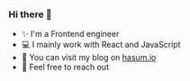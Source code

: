 ### Hi there 👋
- ✨ I'm a Frontend engineer
- 💻 I mainly work with React and JavaScript
- 📝 You can visit my blog on [hasum.io](https://hasum.io)
- 👐 Feel free to reach out

<!--
**mathieuhasum/mathieuhasum** is a ✨ _special_ ✨ repository because its `README.md` (this file) appears on your GitHub profile.

Here are some ideas to get you started:

- 🔭 I’m currently working on ...
- 🌱 I’m currently learning ...
- 👯 I’m looking to collaborate on ...
- 🤔 I’m looking for help with ...
- 💬 Ask me about ...
- 📫 How to reach me: ...
- 😄 Pronouns: ...
- ⚡ Fun fact: ...
-->
